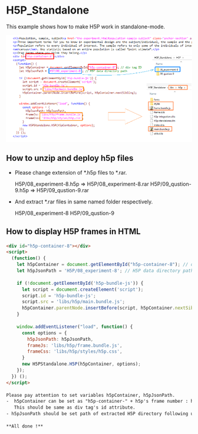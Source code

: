 # H5P_Standalone
This example shows how to make H5P work in standalone-mode.

![How to](https://github.com/CleanLake412/H5P_Standalone/blob/master/howto/howto.png?raw=true)

## How to unzip and deploy h5p files

- Please change extension of *.h5p files to *.rar.

	H5P/08_experiment-8.h5p  =>  H5P/08_experiment-8.rar
	H5P/09_qustion-9.h5p     =>  H5P/09_qustion-9.rar

- And extract *.rar files in same named folder respectively.

	H5P/08_experiment-8
	H5P/09_qustion-9

## How to display H5P frames in HTML

```html
<div id="h5p-container-8"></div>
<script>
  (function() {
    let h5pContainer = document.getElementById("h5p-container-8"); // div tag ID
    let h5pJsonPath = 'H5P/08_experiment-8'; // H5P data directory path

    if (!document.getElementById('h5p-bundle-js')) {
      let script = document.createElement('script');
      script.id = 'h5p-bundle-js';
      script.src = 'libs/h5p/main.bundle.js';
      h5pContainer.parentNode.insertBefore(script, h5pContainer.nextSibling);
    }

    window.addEventListener("load", function() {
      const options = {
        h5pJsonPath: h5pJsonPath,
        frameJs: 'libs/h5p/frame.bundle.js',
        frameCss: 'libs/h5p/styles/h5p.css',
      }
      new H5PStandalone.H5P(h5pContainer, options);
    });
  }) ();
</script>

Please pay attention to set variables h5pContainer, h5pJsonPath.
-  h5pContainer can be set as "h5p-container-" + h5p's frame number : h5p-container-8, h5p-container-9 ...
   This should be same as div tag's id attribute.
- h5pJsonPath should be set path of extracted H5P directory following upper instructions.

**All done !**
